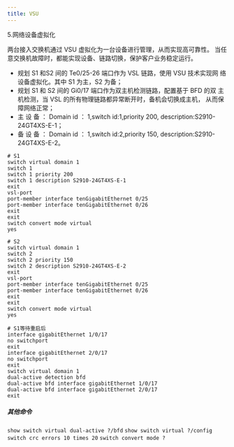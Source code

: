```yaml
---
title: VSU
---
```

5.网络设备虚拟化

两台接入交换机通过 VSU 虚拟化为一台设备进行管理，从而实现高可靠性。
当任意交换机故障时，都能实现设备、链路切换，保护客户业务稳定运行。
-  规划 S1 和S2 间的 Te0/25-26 端口作为 VSL 链路，使用 VSU 技术实现网
络设备虚拟化。其中 S1 为主，S2 为备；
-  规划 S1 和 S2 间的 Gi0/17 端口作为双主机检测链路，配置基于 BFD 的双
主机检测，当 VSL 的所有物理链路都异常断开时，备机会切换成主机，
从而保障网络正常；
-  主 设 备 ： Domain id ： 1,switch id:1,priority 200,
description:S2910-24GT4XS-E-1；
-  备 设 备 ： Domain id ： 1,switch id:2,priority 150,
description:S2910-24GT4XS-E-2。

```
# S1
switch virtual domain 1
switch 1
switch 1 priority 200
switch 1 description S2910-24GT4XS-E-1
exit
vsl-port
port-member interface tenGigabitEthernet 0/25
port-member interface tenGigabitEthernet 0/26
exit
exit
switch convert mode virtual
yes

# S2
switch virtual domain 1
switch 2
switch 2 priority 150
switch 2 description S2910-24GT4XS-E-2
exit
vsl-port
port-member interface tenGigabitEthernet 0/25
port-member interface tenGigabitEthernet 0/26
exit
exit
switch convert mode virtual
yes

# S1等待重启后
interface gigabitEthernet 1/0/17
no switchport
exit
interface gigabitEthernet 2/0/17
no switchport
exit
switch virtual domain 1
dual-active detection bfd
dual-active bfd interface gigabitEthernet 1/0/17
dual-active bfd interface gigabitEthernet 2/0/17
exit

```

##### 其他命令
`show switch virtual dual-active ?/bfd`
`show switch virtual ?/config`
`switch crc errors 10 times 20`
`switch convert mode ?`
